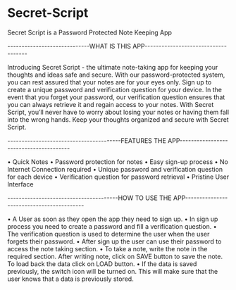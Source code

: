 # Secret-Script
Secret Script is a Password Protected Note Keeping App

-----------------------------WHAT IS THIS APP------------------------------------

Introducing Secret Script - the ultimate note-taking app for keeping your thoughts and ideas safe and secure. 
With our password-protected system, you can rest assured that your notes are for your eyes only. 
Sign up to create a unique password and verification question for your device. 
In the event that you forget your password, our verification question ensures that you can always retrieve it and regain access to your notes. 
With Secret Script, you’ll never have to worry about losing your notes or having them fall into the wrong hands. 
Keep your thoughts organized and secure with Secret Script.

----------------------------------------FEATURES THE APP---------------------------------------

• Quick Notes
• Password protection for notes
• Easy sign-up process
• No Internet Connection required
• Unique password and verification question for each device
• Verification question for password retrieval
• Pristine User Interface

---------------------------------------HOW TO USE THE APP------------------------------------------

• A User as soon as they open the app they need to sign up.
• In sign up process you need to create a password and fill a verification question. 
• The verification question is used to determine the user when the user forgets their password.
• After sign up the user can use their password to access the note taking section.
• To take a note, write the note in the required section. After writing note, click on SAVE button to save the note. To load back the data click on LOAD button.
• If the data is saved previously, the switch icon will be turned on. This will make sure that the user knows that a data is previously stored.
